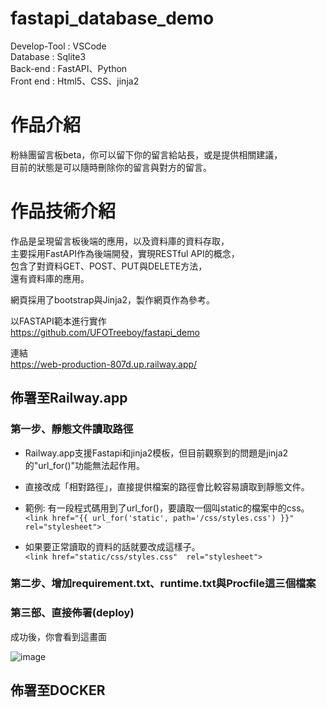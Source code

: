 # fastapi_database_demo

Develop-Tool : VSCode</br>
Database : Sqlite3</br>
Back-end : FastAPI、Python</br>
Front end : Html5、CSS、jinja2</br>


# 作品介紹

粉絲團留言板beta，你可以留下你的留言給站長，或是提供相關建議，</br>
目前的狀態是可以隨時刪除你的留言與對方的留言。</br>

# 作品技術介紹
作品是呈現留言板後端的應用，以及資料庫的資料存取，</br>
主要採用FastAPI作為後端開發，實現RESTful API的概念，</br>
包含了對資料GET、POST、PUT與DELETE方法，</br>
還有資料庫的應用。</br>

網頁採用了bootstrap與Jinja2，製作網頁作為參考。</br>


以FASTAPI範本進行實作</br>
https://github.com/UFOTreeboy/fastapi_demo

連結</br>
https://web-production-807d.up.railway.app/

## 佈署至Railway.app

### 第一步、靜態文件讀取路徑
- Railway.app支援Fastapi和jinja2模板，但目前觀察到的問題是jinja2的"url_for()"功能無法起作用。</br>
- 直接改成「相對路徑」，直接提供檔案的路徑會比較容易讀取到靜態文件。 </br>

- 範例: 有一段程式碼用到了url_for()，要讀取一個叫static的檔案中的css。</br>
`<link href="{{ url_for('static', path='/css/styles.css') }}" rel="stylesheet">`</br>

- 如果要正常讀取的資料的話就要改成這樣子。</br>
`<link href="static/css/styles.css"  rel="stylesheet">`</br>

### 第二步、增加requirement.txt、runtime.txt與Procfile這三個檔案
### 第三部、直接佈署(deploy)

成功後，你會看到這畫面</br>

![image](https://i.imgur.com/OgYsigk.png)
</br>

## 佈署至DOCKER
